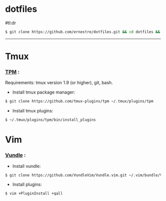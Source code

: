 # dotfiles

#tl:dr

```sh
$ git clone https://github.com/ernestre/dotfiles.git && cd dotfiles && sh install.sh
```

---

# Tmux
### [TPM] :
Requirements: tmux version 1.9 (or higher), git, bash.

* Install tmux package manager:
```sh
$ git clone https://github.com/tmux-plugins/tpm ~/.tmux/plugins/tpm
```
* Install tmux plugins:
```sh
$ ~/.tmux/plugins/tpm/bin/install_plugins
```

# Vim
### [Vundle] :
* Install vundle:
```sh
$ git clone https://github.com/VundleVim/Vundle.vim.git ~/.vim/bundle/Vundle.vim
```
* Install plugins:
```sh
$ vim +PluginInstall +qall
```

[TPM]:https://github.com/tmux-plugins/tpm
[Vundle]:https://github.com/VundleVim/Vundle.vim
